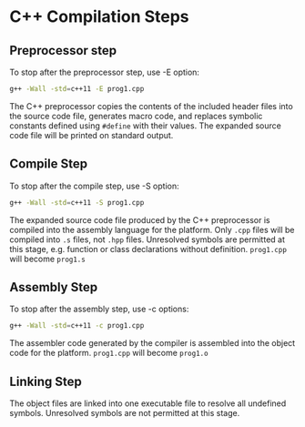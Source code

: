 ---
---

# C++ Compilation Steps

## Preprocessor step

To stop after the preprocessor step, use -E option:

```sh
g++ -Wall -std=c++11 -E prog1.cpp
```

The C++ preprocessor copies the contents of the included header files into the source code file, generates macro code, and replaces symbolic constants defined using `#define` with their values. The expanded source code file will be printed on standard output.

## Compile Step

To stop after the compile step, use -S option:

```sh
g++ -Wall -std=c++11 -S prog1.cpp
```

The expanded source code file produced by the C++ preprocessor is compiled into the assembly language for the platform.
Only `.cpp` files will be compiled into `.s` files, not `.hpp` files.
Unresolved symbols are permitted at this stage, e.g. function or class declarations without definition.
`prog1.cpp` will become `prog1.s`

## Assembly Step

To stop after the assembly step, use -c options:

```sh
g++ -Wall -std=c++11 -c prog1.cpp
```

The assembler code generated by the compiler is assembled into the object code for the platform.
`prog1.cpp` will become `prog1.o`

## Linking Step

The object files are linked into one executable file to resolve all undefined symbols. 
Unresolved symbols are not permitted at this stage.
